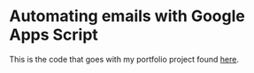 # Automating emails with Google Apps Script
This is the code that goes with my portfolio project found <a href = 'html5up-stellar/apps_script.html'>here</a>.
